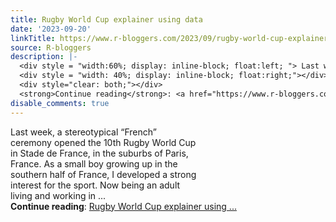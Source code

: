 ```yaml
---
title: Rugby World Cup explainer using data
date: '2023-09-20'
linkTitle: https://www.r-bloggers.com/2023/09/rugby-world-cup-explainer-using-data/
source: R-bloggers
description: |-
  <div style = "width:60%; display: inline-block; float:left; "> Last week, a stereotypical “French” ceremony opened the 10th Rugby World Cup in Stade de France, in the suburbs of Paris, France. As a small boy growing up in the southern half of France, I developed a strong interest for the sport. Now being an adult living and working in ...</div>
  <div style = "width: 40%; display: inline-block; float:right;"></div>
  <div style="clear: both;"></div>
  <strong>Continue reading</strong>: <a href="https://www.r-bloggers.com/2023/09/rugby-world-cup-explainer-using-data/">Rugby World Cup explainer using  ...
disable_comments: true
---
```

<div style = "width:60%; display: inline-block; float:left; "> Last week, a stereotypical “French” ceremony opened the 10th Rugby World Cup in Stade de France, in the suburbs of Paris, France. As a small boy growing up in the southern half of France, I developed a strong interest for the sport. Now being an adult living and working in ...</div>
<div style = "width: 40%; display: inline-block; float:right;"></div>
<div style="clear: both;"></div>
<strong>Continue reading</strong>: <a href="https://www.r-bloggers.com/2023/09/rugby-world-cup-explainer-using-data/">Rugby World Cup explainer using  ...
